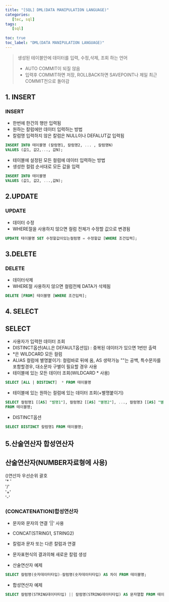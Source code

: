 ```yaml
---
title: "[SQL] DML(DATA MANIPULATION LANGUAGE)"
categories:
   [tec, sql]
tags:
   [sql]
   
toc: true
toc_label: "DML(DATA MANIPULATION LANGUAGE)"
---
```

> 생성된 테이블안에 데이터를 입력, 수정,삭제, 조회 하는 언어  
>- AUTO COMMIT이 되질 않음  
>- 입력후 COMMIT하면 저장, ROLLBACK하면 SAVEPOINT나 제일 최근 COMMIT전으로 돌아감  

## 1. INSERT

### INSERT
- 한번에 한건의 행만 입력됨
- 원하는 칼럼에만 데이터 입력하는 방법
- 칼럼명 입력하지 않은 칼럼은 NULL이나 DEFALUT값 입력됨

```sql
INSERT INTO 테이블명 (칼럼명1, 칼럼명2, ... , 칼럼명N)
VALUES (값1, 값2,..., 값N);
```  

 
- 테이블에 설정된 모든 컬럼에 데이터 입력하는 방법
- 생성한 컬럼 순서대로 모든 값을 입력

```sql
INSERT INTO 테이블명
VALUES (값1, 값2, ...,값N);
```   

## 2.UPDATE

### UPDATE
- 데이터 수정
- WHERE절을 사용하지 않으면 컬럼 전체가 수정할 값으로 변경됨


```sql
UPDATE 테이블명 SET 수정할값이있는컬럼명 = 수정할값 [WHERE 조건입력]; 
```

## 3.DELETE

### DELETE
- 데이터삭제
- WHERE절 사용하지 않으면 컬럼전체 DATA가 삭제됨

```sql
DELETE [FROM] 테이블명 [WHERE 조건입력];
```

## 4. SELECT

## SELECT
- 사용자가 입력한 데이터 조회
- DISTINCT옵션(ALL은 DEFAULT옵션임) : 중복된 데이터가 있으면 1번만 출력
- *은 WILDCARD 모든 컬럼
- ALIAS 컬럼에 별명붙이기: 컬럼바로 뒤에 옴, AS 생략가능
                                          ""는 공백, 특수문자를 포함할경우, 대소문자 구별이 필요할 경우 사용
- 테이블에 있는 모든 데이터 조회(WILDCARD * 사용)

```sql
SELECT [ALL | DISTINCT]  * FROM 테이블명
```

- 테이블에 있는 원하는 컬럼에 있는 데이터 조회(+별명붙이기)  

```sql
SELECT 컬럼명1 [[AS] "벌명1"], 컬럼명2 [[AS] "별명2"], ..., 컬럼명3 [[AS] "별명3"] 
FROM 테이블명;
```

- DISTINCT옵션

```sql
SELECT DISTINCT 칼럼명1 FROM 테이블명;
```

## 5.산술연산자 합성연산자

## 산술연산자(NUMBER자료형에 사용)
()연산자 우선순위 괄호  
'* '  
'/'   
'+'  
'-'  
  

### (CONCATENATION)합성연산자
- 문자와 문자의 연결 '||' 사용
- CONCAT(STRING1, STRING2)
- 칼럼과 문자 또는 다른 칼럼과 연결
- 문자표현식의 결과의해 새로운 칼럼 생성   


- 산술연산자 예제

```sql
SELECT 칼럼명(숫자데이터타입)-칼럼명(숫자데이터타입) AS 차이 FROM 테이블명;
```  

- 합성연산자 예제  

```sql
SELECT 칼럼명(STRING데이터타입) || 칼럼명(STRING데이터타입) AS 문자열합 FROM 테이블명;
```

